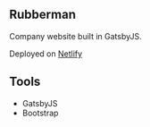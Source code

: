 ## Rubberman

Company website built in GatsbyJS.

Deployed on [Netlify](https://distracted-lamarr-42d6dc.netlify.app/)

## Tools 

* GatsbyJS
* Bootstrap
